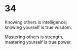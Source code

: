 # 34

Knowing others is intelligence;  
knowing yourself is true wisdom.

Mastering others is strength,  
mastering yourself is true power.

